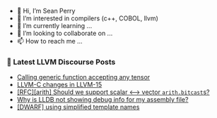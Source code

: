 - 👋 Hi, I’m Sean Perry
- 👀 I’m interested in compilers (c++, COBOL, llvm)
- 🌱 I’m currently learning ...
- 💞️ I’m looking to collaborate on ...
- 📫 How to reach me ...

<!---
s66perry/s66perry is a ✨ special ✨ repository because its `README.md` (this file) appears on your GitHub profile.
You can click the Preview link to take a look at your changes.
--->
### 📕 Latest LLVM Discourse Posts

<!-- DISCOURSE-LLVM:START -->
- [Calling generic function accepting any tensor](https://discourse.llvm.org/t/calling-generic-function-accepting-any-tensor/65393#post_11)
- [LLVM-C changes in LLVM-15](https://discourse.llvm.org/t/llvm-c-changes-in-llvm-15/65429#post_1)
- [[RFC][arith] Should we support scalar &lt;--&gt; vector `arith.bitcast`s?](https://discourse.llvm.org/t/rfc-arith-should-we-support-scalar-vector-arith-bitcast-s/65427#post_1)
- [Why is LLDB not showing debug info for my assembly file?](https://discourse.llvm.org/t/why-is-lldb-not-showing-debug-info-for-my-assembly-file/65412#post_16)
- [[DWARF] using simplified template names](https://discourse.llvm.org/t/dwarf-using-simplified-template-names/58417#post_13)
<!-- DISCOURSE-LLVM:END -->

